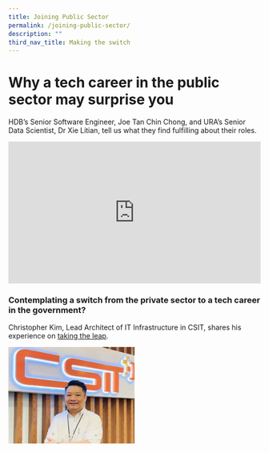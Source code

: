 ```yaml
---
title: Joining Public Sector
permalink: /joining-public-sector/
description: ""
third_nav_title: Making the switch
---
```

# Why a tech career in the public sector may surprise you

HDB’s Senior Software Engineer, Joe Tan Chin Chong, and URA’s Senior Data Scientist, Dr Xie Litian, tell us what they find fulfilling about their roles.

<div style="max-width: 1280px">
    <div style="height: 0;
            overflow: hidden;
            position: relative;
            padding-bottom: 56.25%;">
        <iframe src="https://www.youtube.com/embed/J5umx14l6JQ" height="720" width="1280" frameborder="0" title="YouTube video player" allow="accelerometer; autoplay; clipboard-write; encrypted-media; gyroscope; picture-in-picture" style="top: 0;
                left: 0;
                right: 0;
                bottom: 0;
                height: 100%;
                border: none;
                max-width: 100%;
                position: absolute;"></iframe>
    </div>
</div>


### Contemplating a switch from the private sector to a tech career in the government?

Christopher Kim, Lead Architect of IT Infrastructure in CSIT, shares his experience on [taking the leap](/making-the-switch-from-private-sector-christopher-kim).

<div style="width:50%"> <img src="/images/people/christopher-kim-l.jpeg"></div>